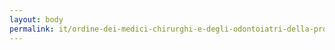 ```yaml
---
layout: body
permalink: it/ordine-dei-medici-chirurghi-e-degli-odontoiatri-della-provincia-di-bergamo/
---
```


